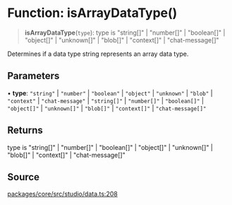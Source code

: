 # Function: isArrayDataType()

> **isArrayDataType**(`type`): type is "string\[\]" \| "number\[\]" \| "boolean\[\]" \| "object\[\]" \| "unknown\[\]" \| "blob\[\]" \| "context\[\]" \| "chat-message\[\]"

Determines if a data type string represents an array data type.

## Parameters

• **type**: `"string"` \| `"number"` \| `"boolean"` \| `"object"` \| `"unknown"` \| `"blob"` \| `"context"` \| `"chat-message"` \| `"string[]"` \| `"number[]"` \| `"boolean[]"` \| `"object[]"` \| `"unknown[]"` \| `"blob[]"` \| `"context[]"` \| `"chat-message[]"`

## Returns

type is "string\[\]" \| "number\[\]" \| "boolean\[\]" \| "object\[\]" \| "unknown\[\]" \| "blob\[\]" \| "context\[\]" \| "chat-message\[\]"

## Source

[packages/core/src/studio/data.ts:208](https://github.com/VictorS67/encre/blob/42c3bddca4be2d23ad959c1c99381eefbf43789c/packages/core/src/studio/data.ts#L208)

